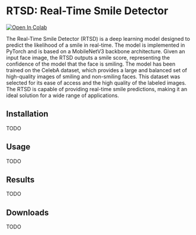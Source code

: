 # RTSD: Real-Time Smile Detector

<a target="_blank" href="https://colab.research.google.com/drive/14QfCaIClnfSmHjjVkMNoMtZ0MlRhCwr6?usp=sharing">
  <img src="https://colab.research.google.com/assets/colab-badge.svg" alt="Open In Colab"/>
</a>


The Real-Time Smile Detector (RTSD) is a deep learning model designed to predict the likelihood of a smile in real-time. The model is implemented in PyTorch and is based on a MobileNetV3 backbone architecture. Given an input face image, the RTSD outputs a smile score, representing the confidence of the model that the face is smiling. The model has been trained on the CelebA dataset, which provides a large and balanced set of high-quality images of smiling and non-smiling faces. This dataset was selected for its ease of access and the high quality of the labeled images. The RTSD is capable of providing real-time smile predictions, making it an ideal solution for a wide range of applications.  


## Installation
TODO  

## Usage
TODO  

## Results
TODO  

## Downloads
TODO  
